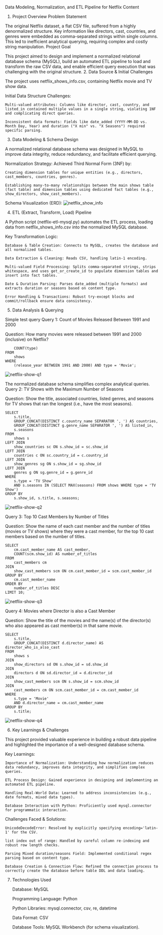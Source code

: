 Data Modeling, Normalization, and ETL Pipeline for Netflix Content
1. Project Overview
Problem Statement

The original Netflix dataset, a flat CSV file, suffered from a highly denormalized structure. Key information like directors, cast, countries, and genres were embedded as comma-separated strings within single columns. This led to inefficient analytical querying, requiring complex and costly string manipulation.
Project Goal

This project aimed to design and implement a normalized relational database schema (MySQL), build an automated ETL pipeline to load and transform the raw CSV data, and enable efficient query execution that was challenging with the original structure.
2. Data Source & Initial Challenges

The project uses netflix_shows_info.csv, containing Netflix movie and TV show data.

Initial Data Structure Challenges:

    Multi-valued attributes: Columns like director, cast, country, and listed_in contained multiple values in a single string, violating 1NF and complicating direct queries.

    Inconsistent data formats: Fields like date_added (YYYY-MM-DD vs. Month Day, Year) and duration ("X min" vs. "X Seasons") required specific parsing.

3. Data Modeling & Schema Design

A normalized relational database schema was designed in MySQL to improve data integrity, reduce redundancy, and facilitate efficient querying.

Normalization Strategy:
Achieved Third Normal Form (3NF) by:

    Creating dimension tables for unique entities (e.g., directors, cast_members, countries, genres).

    Establishing many-to-many relationships between the main shows table (fact table) and dimension tables using dedicated fact tables (e.g., show_directors, show_cast_members).

Schema Visualization (ERD):
![netflix_show_info](https://github.com/user-attachments/assets/4e0534c6-45de-4fec-b135-6511f7265ea6)


4. ETL (Extract, Transform, Load) Pipeline

A Python script (netflix-etl-mysql.py) automates the ETL process, loading data from netflix_shows_info.csv into the normalized MySQL database.

Key Transformation Logic:

    Database & Table Creation: Connects to MySQL, creates the database and all normalized tables.

    Data Extraction & Cleaning: Reads CSV, handling latin-1 encoding.

    Multi-valued Field Processing: Splits comma-separated strings, strips whitespace, and uses get_or_create_id to populate dimension tables and insert into fact tables.

    Date & Duration Parsing: Parses date_added (multiple formats) and extracts duration or seasons based on content type.

    Error Handling & Transactions: Robust try-except blocks and commit/rollback ensure data consistency.

5. Data Analysis & Querying

Simple test query
Query 1: Count of Movies Released Between 1991 and 2000

Question: How many movies were released between 1991 and 2000 (inclusive) on Netflix?

```SELECT
    COUNT(type)
FROM
    shows
WHERE
    (release_year BETWEEN 1991 AND 2000) AND type = 'Movie';
```
![netflix-show-q1](https://github.com/user-attachments/assets/015ce6ad-e2e6-4508-9b6b-207939a70849)

The normalized database schema simplifies complex analytical queries.
Query 2: TV Shows with the Maximum Number of Seasons

Question: Show the title, associated countries, listed genres, and seasons for TV shows that ran the longest (i.e., have the most seasons).

```
SELECT
    s.title,
    GROUP_CONCAT(DISTINCT c.country_name SEPARATOR ', ') AS countries,
    GROUP_CONCAT(DISTINCT g.genre_name SEPARATOR ', ') AS listed_in,
    s.seasons
FROM
    shows s
LEFT JOIN
    show_countries sc ON s.show_id = sc.show_id
LEFT JOIN
    countries c ON sc.country_id = c.country_id
LEFT JOIN
    show_genres sg ON s.show_id = sg.show_id
LEFT JOIN
    genres g ON sg.genre_id = g.genre_id
WHERE
    s.type = 'TV Show'
    AND s.seasons IN (SELECT MAX(seasons) FROM shows WHERE type = 'TV Show')
GROUP BY
    s.show_id, s.title, s.seasons;
```
![netflix-show-q2](https://github.com/user-attachments/assets/e8aef435-1324-4403-8838-c4836080dd64)

Query 3: Top 10 Cast Members by Number of Titles

Question: Show the name of each cast member and the number of titles (movies or TV shows) where they were a cast member, for the top 10 cast members based on the number of titles.
```
SELECT
    cm.cast_member_name AS cast_member,
    COUNT(scm.show_id) AS number_of_titles
FROM
    cast_members cm
JOIN
    show_cast_members scm ON cm.cast_member_id = scm.cast_member_id
GROUP BY
    cm.cast_member_name
ORDER BY
    number_of_titles DESC
LIMIT 10;
```
![netflix-show-q3](https://github.com/user-attachments/assets/0539c784-430c-4788-b90d-6d600af5d151)

Query 4: Movies where Director is also a Cast Member

Question: Show the title of the movies and the name(s) of the director(s) who also appeared as cast member(s) in that same movie.
```
SELECT
    s.title,
    GROUP_CONCAT(DISTINCT d.director_name) AS director_who_is_also_cast
FROM
    shows s
JOIN
    show_directors sd ON s.show_id = sd.show_id
JOIN
    directors d ON sd.director_id = d.director_id
JOIN
    show_cast_members scm ON s.show_id = scm.show_id
JOIN
    cast_members cm ON scm.cast_member_id = cm.cast_member_id
WHERE
    s.type = 'Movie'
    AND d.director_name = cm.cast_member_name
GROUP BY
    s.title;
```
![netflix-show-q4](https://github.com/user-attachments/assets/28e3f62a-c548-41d7-ace7-8a4c94777050)

6. Key Learnings & Challenges

This project provided valuable experience in building a robust data pipeline and highlighted the importance of a well-designed database schema.

Key Learnings:

    Importance of Normalization: Understanding how normalization reduces data redundancy, improves data integrity, and simplifies complex queries.

    ETL Process Design: Gained experience in designing and implementing an automated ETL pipeline.

    Handling Real-World Data: Learned to address inconsistencies (e.g., date formats, mixed data types).

    Database Interaction with Python: Proficiently used mysql.connector for programmatic interaction.

Challenges Faced & Solutions:

    UnicodeDecodeError: Resolved by explicitly specifying encoding='latin-1' for the CSV.

    list index out of range: Handled by careful column re-indexing and robust row length checks.

    Parsing Mixed duration/seasons Field: Implemented conditional regex parsing based on content type.

    Database Creation & Connection Flow: Refined the connection process to correctly create the database before table DDL and data loading.

7. Technologies Used

    Database: MySQL

    Programming Language: Python

    Python Libraries: mysql.connector, csv, re, datetime

    Data Format: CSV

    Database Tools: MySQL Workbench (for schema visualization).
